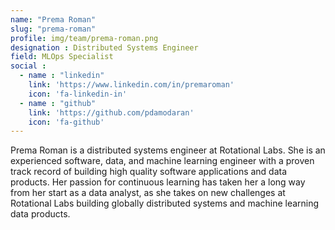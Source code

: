 ```yaml
---
name: "Prema Roman"
slug: "prema-roman"
profile: img/team/prema-roman.png
designation : Distributed Systems Engineer
field: MLOps Specialist
social :
  - name : "linkedin"
    link: 'https://www.linkedin.com/in/premaroman'
    icon: 'fa-linkedin-in'
  - name : "github"
    link: 'https://github.com/pdamodaran'
    icon: 'fa-github'
---
```

Prema Roman is a distributed systems engineer at Rotational Labs.  She is an experienced software, data, and machine learning engineer with a proven track record of building high quality software applications and data products.  Her passion for continuous learning has taken her a long way from her start as a data analyst, as she takes on new challenges at Rotational Labs building globally distributed systems and machine learning data products.